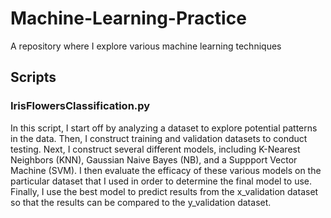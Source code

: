 # Machine-Learning-Practice
A repository where I explore various machine learning techniques

## Scripts

### IrisFlowersClassification.py
In this script, I start off by analyzing a dataset to explore potential patterns in the data.
Then, I construct training and validation datasets to conduct testing.
Next, I construct several different models, including K-Nearest Neighbors (KNN), Gaussian Naive Bayes (NB), and a Suppport Vector Machine (SVM).
I then evaluate the efficacy of these various models on the particular dataset that I used in order to determine the final model to use.
Finally, I use the best model to predict results from the x_validation dataset so that the results can be compared to the y_validation dataset.
